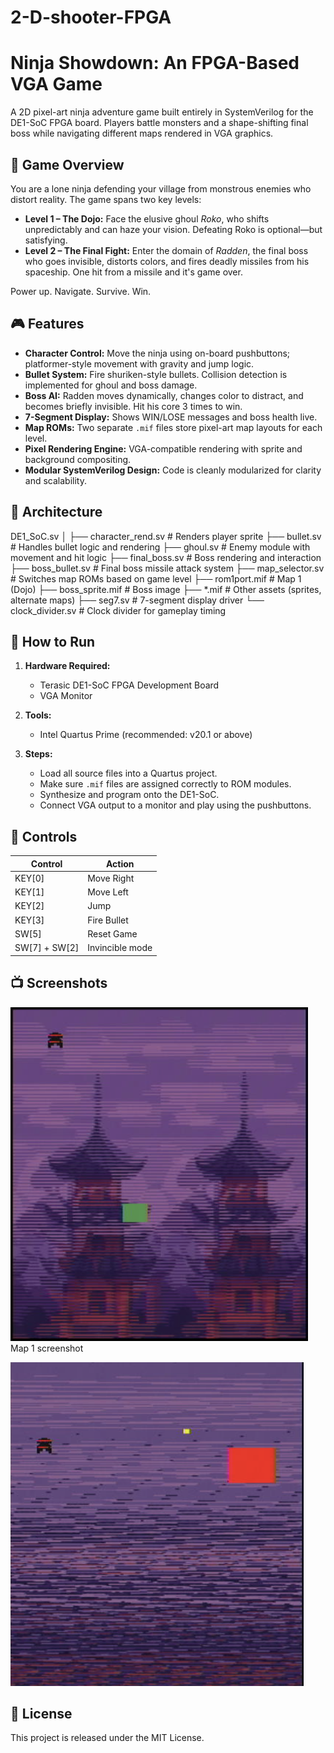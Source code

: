# 2-D-shooter-FPGA

# Ninja Showdown: An FPGA-Based VGA Game

A 2D pixel-art ninja adventure game built entirely in SystemVerilog for the DE1-SoC FPGA board. Players battle monsters and a shape-shifting final boss while navigating different maps rendered in VGA graphics.

## 🥷 Game Overview

You are a lone ninja defending your village from monstrous enemies who distort reality. The game spans two key levels:

- **Level 1 – The Dojo:** Face the elusive ghoul *Roko*, who shifts unpredictably and can haze your vision. Defeating Roko is optional—but satisfying.
- **Level 2 – The Final Fight:** Enter the domain of *Radden*, the final boss who goes invisible, distorts colors, and fires deadly missiles from his spaceship. One hit from a missile and it's game over.

Power up. Navigate. Survive. Win.

## 🎮 Features

- **Character Control:** Move the ninja using on-board pushbuttons; platformer-style movement with gravity and jump logic.
- **Bullet System:** Fire shuriken-style bullets. Collision detection is implemented for ghoul and boss damage.
- **Boss AI:** Radden moves dynamically, changes color to distract, and becomes briefly invisible. Hit his core 3 times to win.
- **7-Segment Display:** Shows WIN/LOSE messages and boss health live.
- **Map ROMs:** Two separate `.mif` files store pixel-art map layouts for each level.
- **Pixel Rendering Engine:** VGA-compatible rendering with sprite and background compositing.
- **Modular SystemVerilog Design:** Code is cleanly modularized for clarity and scalability.

## 🧠 Architecture

DE1_SoC.sv
│
├── character_rend.sv # Renders player sprite
├── bullet.sv # Handles bullet logic and rendering
├── ghoul.sv # Enemy module with movement and hit logic
├── final_boss.sv # Boss rendering and interaction
├── boss_bullet.sv # Final boss missile attack system
├── map_selector.sv # Switches map ROMs based on game level
├── rom1port.mif # Map 1 (Dojo)
├── boss_sprite.mif # Boss image
├── *.mif # Other assets (sprites, alternate maps)
├── seg7.sv # 7-segment display driver
└── clock_divider.sv # Clock divider for gameplay timing


## 🧪 How to Run

1. **Hardware Required:**  
   - Terasic DE1-SoC FPGA Development Board  
   - VGA Monitor

2. **Tools:**  
   - Intel Quartus Prime (recommended: v20.1 or above)

3. **Steps:**  
   - Load all source files into a Quartus project.
   - Make sure `.mif` files are assigned correctly to ROM modules.
   - Synthesize and program onto the DE1-SoC.
   - Connect VGA output to a monitor and play using the pushbuttons.

## 🔧 Controls

| Control      | Action            |
|--------------|-------------------|
| KEY[0]       | Move Right        |
| KEY[1]       | Move Left         |
| KEY[2]       | Jump              |
| KEY[3]       | Fire Bullet       |
| SW[5]        | Reset Game        |
| SW[7] + SW[2]| Invincible mode   |

## 📺 Screenshots

![Game screenshot](img1.png)
Map 1 screenshot 

![Map 2](img3.png)

## 📂 License

This project is released under the MIT License.
